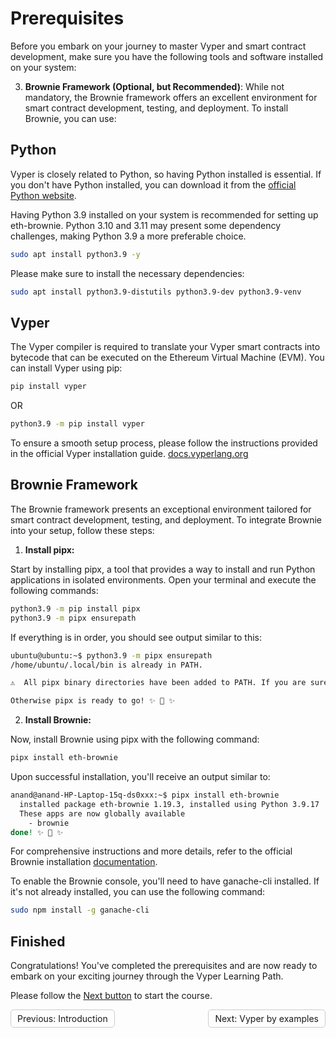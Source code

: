 # Prerequisites

Before you embark on your journey to master Vyper and smart contract development, make sure you have the following tools and software installed on your system:




3. **Brownie Framework (Optional, but Recommended)**: While not mandatory, the Brownie framework offers an excellent environment for smart contract development, testing, and deployment. To install Brownie, you can use:




## Python

Vyper is closely related to Python, so having Python installed is essential. If you don't have Python installed, you can download it from the [official Python website](https://www.python.org/downloads/).

Having Python 3.9 installed on your system is recommended for setting up eth-brownie. Python 3.10 and 3.11 may present some dependency challenges, making Python 3.9 a more preferable choice.

```sh
sudo apt install python3.9 -y
```


Please make sure to install the necessary dependencies:

```sh
sudo apt install python3.9-distutils python3.9-dev python3.9-venv
```


## Vyper

The Vyper compiler is required to translate your Vyper smart contracts into bytecode that can be executed on the Ethereum Virtual Machine (EVM). You can install Vyper using pip:

```sh
pip install vyper
```

OR

```sh
python3.9 -m pip install vyper
```

To ensure a smooth setup process, please follow the instructions provided in the official Vyper installation guide. [docs.vyperlang.org](https://docs.vyperlang.org/en/stable/installing-vyper.html#id1)

## Brownie Framework

The Brownie framework presents an exceptional environment tailored for smart contract development, testing, and deployment. To integrate Brownie into your setup, follow these steps:

1. **Install pipx:**

Start by installing pipx, a tool that provides a way to install and run Python applications in isolated environments. Open your terminal and execute the following commands:

```sh
python3.9 -m pip install pipx
python3.9 -m pipx ensurepath
```

If everything is in order, you should see output similar to this:

```sh
ubuntu@ubuntu:~$ python3.9 -m pipx ensurepath
/home/ubuntu/.local/bin is already in PATH.

⚠️  All pipx binary directories have been added to PATH. If you are sure you want to proceed, try again with the '--force' flag.

Otherwise pipx is ready to go! ✨ 🌟 ✨

```

2. **Install Brownie:**

Now, install Brownie using pipx with the following command:

```sh
pipx install eth-brownie
```

Upon successful installation, you'll receive an output similar to:


```sh
anand@anand-HP-Laptop-15q-ds0xxx:~$ pipx install eth-brownie
  installed package eth-brownie 1.19.3, installed using Python 3.9.17
  These apps are now globally available
    - brownie
done! ✨ 🌟 ✨

```

For comprehensive instructions and more details, refer to the official Brownie installation [documentation](https://eth-brownie.readthedocs.io/en/stable/install.html).

To enable the Brownie console, you'll need to have ganache-cli installed. If it's not already installed, you can use the following command:

```sh
sudo npm install -g ganache-cli
```

## Finished

Congratulations! You've completed the prerequisites and are now ready to embark on your exciting journey through the Vyper Learning Path.

Please follow the [Next button](#) to start the course.

<div style="display: flex; justify-content: space-between;">
    <a style="text-decoration: none; padding: 5px 10px; border: 1px solid #ccc; border-radius: 5px; float: left;" href="README.md">Previous: Introduction</a>
    <a style="text-decoration: none; padding: 5px 10px; border: 1px solid #ccc; border-radius: 5px; float: right;" href="/vyper-by-examples/README.md">Next: Vyper by examples</a>
</div>